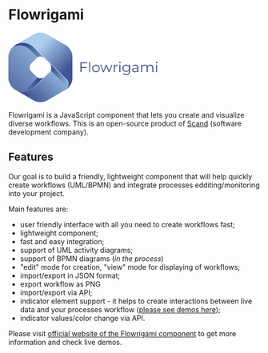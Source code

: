 # Flowrigami

![](images/logo.png)

Flowrigami is a JavaScript component that lets you create and visualize diverse workflows.
This is an open-source product of [Scand](http://scand.com) (software development company).

## Features
Our goal is to build a friendly, lightweight component that will help quickly create workflows (UML/BPMN) and integrate processes edditing/monitoring into your project.

Main features are:

- user friendly interface with all you need to create workflows fast;
- lightweight component;
- fast and easy integration;
- support of UML activity diagrams;
- support of BPMN diagrams (*in the process*)
- "edit" mode for creation, "view" mode for displaying of workflows;
- import/export in JSON format;
- export workflow as PNG
- import/export via API;
- indicator element support - it helps to create interactions between live data and your processes workflow ([please see demos here](https://scand.com/products/flowrigami-demos/));
- indicator values/color change via API.

Please visit [official website of the Flowrigami component](https://scand.com/products/flowrigami/) to get more information and check live demos.